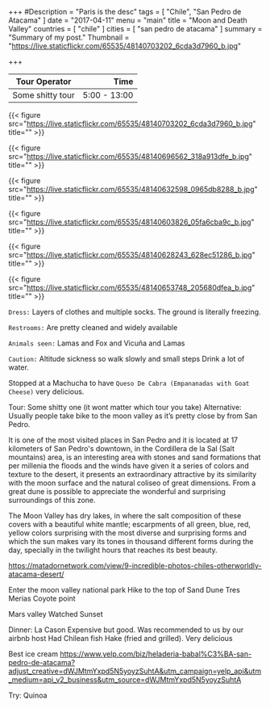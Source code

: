 +++
#Description = "Paris is the desc"
tags = [ "Chile", "San Pedro de Atacama" ]
date = "2017-04-11"
menu = "main"
title = "Moon and Death Valley"
countries = [ "chile" ]
cities = [ "san pedro de atacama" ]
summary = "Summary of my post."
Thumbnail = "https://live.staticflickr.com/65535/48140703202_6cda3d7960_b.jpg"

+++


| Tour Operator      | Time |
|:-------------:| ----:|
| Some shitty tour | 5:00 - 13:00 |



{{< figure src="https://live.staticflickr.com/65535/48140703202_6cda3d7960_b.jpg" title="" >}}

{{< figure src="https://live.staticflickr.com/65535/48140696562_318a913dfe_b.jpg" title="" >}}

{{< figure src="https://live.staticflickr.com/65535/48140632598_0965db8288_b.jpg" title="" >}}

{{< figure src="https://live.staticflickr.com/65535/48140603826_05fa6cba9c_b.jpg" title="" >}}

{{< figure src="https://live.staticflickr.com/65535/48140628243_628ec51286_b.jpg" title="" >}}

{{< figure src="https://live.staticflickr.com/65535/48140653748_205680dfea_b.jpg" title="" >}}



`Dress:` Layers of clothes and multiple socks. The ground is literally freezing.

`Restrooms:` Are pretty cleaned and widely available

`Animals seen:` Lamas and Fox and Vicuña and Lamas

`Caution:` 
Altitude sickness so walk slowly and small steps
Drink a lot of water.

Stopped at a Machucha to have `Queso De Cabra (Empananadas with Goat Cheese)` very delicious.

Tour: Some shitty one (it wont matter which tour you take)
Alternative: Usually people take bike to the moon valley as it’s pretty close by from San Pedro.

It is one of the most visited places in San Pedro and it is located at 17 kilometers of San Pedro's downtown, in the Cordillera de la Sal (Salt mountains) area, is an interesting area with stones and sand formations that per millenia the floods and the winds have given it a series of colors and texture to the desert, it presents an extraordinary attractive by its similarity with the moon surface and the natural coliseo of great dimensions. From a great dune is possible to appreciate the wonderful and surprising surroundings of this zone.


The Moon Valley has dry lakes, in where the salt composition of these covers with a beautiful white mantle; escarpments of all green, blue, red, yellow colors surprising with the most diverse and surprising forms and which the sun makes vary its tones in thousand different forms during the day, specially in the twilight hours that reaches its best beauty.

https://matadornetwork.com/view/9-incredible-photos-chiles-otherworldly-atacama-desert/

Enter the moon valley national park
Hike to the top of Sand Dune
Tres Merias
Coyote point

Mars valley
Watched Sunset

Dinner: La Cason
Expensive but good. Was recommended to us by our airbnb host
Had Chilean fish Hake (fried and grilled). Very delicious


Best ice cream
https://www.yelp.com/biz/heladeria-babal%C3%BA-san-pedro-de-atacama?adjust_creative=dWJMtmYxpd5N5yoyzSuhtA&utm_campaign=yelp_api&utm_medium=api_v2_business&utm_source=dWJMtmYxpd5N5yoyzSuhtA

Try:
Quinoa
